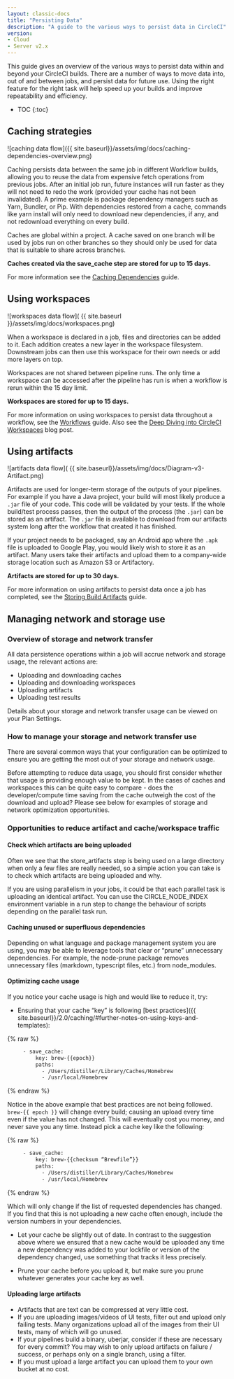 ```yaml
---
layout: classic-docs
title: "Persisting Data"
description: "A guide to the various ways to persist data in CircleCI"
version:
- Cloud
- Server v2.x
---
```


This guide gives an overview of the various ways to persist data within and beyond your CircleCI builds. There are a number of ways to move data into, out of and between jobs, and persist data for future use. Using the right feature for the right task will help speed up your builds and improve repeatability and efficiency.

* TOC
{:toc}

## Caching strategies

![caching data flow]({{ site.baseurl}}/assets/img/docs/caching-dependencies-overview.png)

Caching persists data between the same job in different Workflow builds, allowing you to reuse the data from expensive fetch operations from previous jobs. After an initial job run, future instances will run faster as they will not need to redo the work (provided your cache has not been invalidated). A prime example is package dependency managers such as Yarn, Bundler, or Pip. With dependencies restored from a cache, commands like yarn install will only need to download new dependencies, if any, and not redownload everything on every build.

Caches are global within a project. A cache saved on one branch will be used by jobs run on other branches so they should only be used for data that is suitable to share across branches.

**Caches created via the save_cache step are stored for up to 15 days.**

For more information see the [Caching Dependencies]({{site.baseurl}}/2.0/caching/) guide.

## Using workspaces

![workspaces data flow]( {{ site.baseurl }}/assets/img/docs/workspaces.png)

When a workspace is declared in a job, files and directories can be added to it. Each addition creates a new layer in the workspace filesystem. Downstream jobs can then use this workspace for their own needs or add more layers on top.

Workspaces are not shared between pipeline runs. The only time a workspace can be accessed after the pipeline has run is when a workflow is rerun within the 15
day limit.

**Workspaces are stored for up to 15 days.**

For more information on using workspaces to persist data throughout a workflow, see the [Workflows]({{site.baseurl}}/2.0/workflows/#using-workspaces-to-share-data-among-jobs) guide. Also see the [Deep Diving into CircleCI Workspaces](https://circleci.com/blog/deep-diving-into-circleci-workspaces/) blog post.

## Using artifacts

![artifacts data flow]( {{ site.baseurl}}/assets/img/docs/Diagram-v3-Artifact.png)

Artifacts are used for longer-term storage of the outputs of your pipelines. For example if you have a Java project, your build will most likely produce a `.jar` file of your code. This code will be validated by your tests. If the whole build/test process passes, then the output of the process (the `.jar`) can be stored as an artifact. The `.jar` file is available to download from our artifacts system long after the workflow that created it has finished.

If your project needs to be packaged, say an Android app where the `.apk` file is uploaded to Google Play, you would likely wish to store it as an artifact. Many users take their artifacts and upload them to a company-wide storage location such as Amazon S3 or Artifactory.

**Artifacts are stored for up to 30 days.**

For more information on using artifacts to persist data once a job has completed, see the [Storing Build Artifacts]({{site.baseurl}}/2.0/artifacts/)
guide.

## Managing network and storage use

### Overview of storage and network transfer

All data persistence operations within a job will accrue network and storage usage, the relevant actions are:

* Uploading and downloading caches
* Uploading and downloading workspaces
* Uploading artifacts
* Uploading test results

Details about your storage and network transfer usage can be viewed on your Plan Settings.

### How to manage your storage and network transfer use

There are several common ways that your configuration can be optimized to ensure you are getting the most out of your storage and network usage.

Before attempting to reduce data usage, you should first consider whether that usage is providing enough value to be kept. In the cases of caches and workspaces this can be quite easy to compare - does the developer/compute time saving from the cache outweigh the cost of the download and upload? Please see below for examples of storage and network optimization opportunities.

### Opportunities to reduce artifact and cache/workspace traffic

#### Check which artifacts are being uploaded

Often we see that the store_artifacts step is being used on a large directory when only a few files are really needed, so a simple action you can take is to check which artifacts are being uploaded and why.

If you are using parallelism in your jobs, it could be that each parallel task is uploading an identical artifact. You can use the CIRCLE_NODE_INDEX environment variable in a run step to change the behaviour of scripts depending on the parallel task run.

#### Caching unused or superfluous dependencies

Depending on what language and package management system you are using, you may be able to leverage tools that clear or “prune” unnecessary dependencies. For example, the node-prune package removes unnecessary files (markdown, typescript files, etc.) from node_modules.

#### Optimizing cache usage

If you notice your cache usage is high and would like to reduce it, try:

* Ensuring that your cache “key” is following [best practices]({{ site.baseurl}}/2.0/caching/#further-notes-on-using-keys-and-templates):

{% raw %}
```sh
     - save_cache:
         key: brew-{{epoch}}
         paths:
           - /Users/distiller/Library/Caches/Homebrew
           - /usr/local/Homebrew
```
{% endraw %}

Notice in the above example that best practices are not being followed. `brew-{{ epoch }}` will change every build; causing an upload every time even if the value has not changed. This will eventually cost you money, and never save you any time. Instead pick a cache key like the following:

{% raw %}
```sh
     - save_cache:
         key: brew-{{checksum “Brewfile”}}
         paths:
           - /Users/distiller/Library/Caches/Homebrew
           - /usr/local/Homebrew
```
{% endraw %}

Which will only change if the list of requested dependencies has changed. If you find that this is not uploading a new cache often enough, include the version numbers in your dependencies.

* Let your cache be slightly out of date. In contrast to the suggestion above where we ensured that a new cache would be uploaded any time a new dependency was added to your lockfile or version of the dependency changed, use something that tracks it less precisely.

* Prune your cache before you upload it, but make sure you prune whatever generates your cache key as well.

#### Uploading large artifacts

* Artifacts that are text can be compressed at very little cost.
* If you are uploading images/videos of UI tests, filter out and upload only failing tests. Many organizations upload all of the images from their UI tests, many of which will go unused.
* If your pipelines build a binary, uberjar, consider if these are necessary for every commit? You may wish to only upload artifacts on failure / success, or perhaps only on a single branch, using a filter.
* If you must upload a large artifact you can upload them to your own bucket at no cost.
